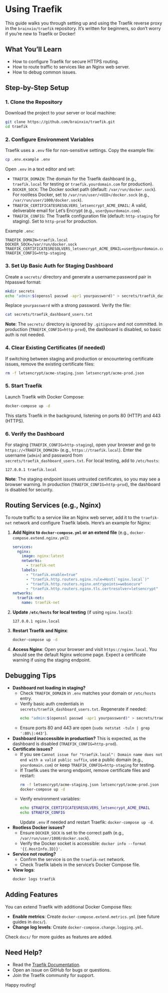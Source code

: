 # Using Traefik

This guide walks you through setting up and using the Traefik reverse proxy in the `brainxio/traefik` repository. It’s written for beginners, so don’t worry if you’re new to Traefik or Docker!

## What You’ll Learn
- How to configure Traefik for secure HTTPS routing.
- How to route traffic to services like an Nginx web server.
- How to debug common issues.

## Step-by-Step Setup

### 1. Clone the Repository
Download the project to your server or local machine:
```bash
git clone https://github.com/brainxio/traefik.git
cd traefik
```

### 2. Configure Environment Variables
Traefik uses a `.env` file for non-sensitive settings. Copy the example file:
```bash
cp .env.example .env
```
Open `.env` in a text editor and set:
- `TRAEFIK_DOMAIN`: The domain for the Traefik dashboard (e.g., `traefik.local` for testing or `traefik.yourdomain.com` for production).
- `DOCKER_SOCK`: The Docker socket path (default: `/var/run/docker.sock`). For rootless Docker, set to `/var/run/user/<UID>/docker.sock` (e.g., `/var/run/user/1000/docker.sock`).
- `TRAEFIK_CERTIFICATESRESOLVERS_letsencrypt_ACME_EMAIL`: A valid, deliverable email for Let’s Encrypt (e.g., `user@yourdomain.com`).
- `TRAEFIK_CONFIG`: The Traefik configuration file (default: `http-staging` for staging). Set to `http-prod` for production.

Example `.env`:
```
TRAEFIK_DOMAIN=traefik.local
DOCKER_SOCK=/var/run/docker.sock
TRAEFIK_CERTIFICATESRESOLVERS_letsencrypt_ACME_EMAIL=user@yourdomain.com
TRAEFIK_CONFIG=http-staging
```

### 3. Set Up Basic Auth for Staging Dashboard
Create a `secrets/` directory and generate a username:password pair in htpasswd format:
```bash
mkdir secrets
echo "admin:$(openssl passwd -apr1 yourpassword)" > secrets/traefik_dashboard_users.txt
```
Replace `yourpassword` with a strong password. Verify the file:
```bash
cat secrets/traefik_dashboard_users.txt
```
**Note**: The `secrets/` directory is ignored by `.gitignore` and not committed. In production (`TRAEFIK_CONFIG=http-prod`), the dashboard is disabled, so basic auth is not needed.

### 4. Clear Existing Certificates (if needed)
If switching between staging and production or encountering certificate issues, remove the existing certificate files:
```bash
rm -f letsencrypt/acme-staging.json letsencrypt/acme-prod.json
```

### 5. Start Traefik
Launch Traefik with Docker Compose:
```bash
docker-compose up -d
```
This starts Traefik in the background, listening on ports 80 (HTTP) and 443 (HTTPS).

### 6. Verify the Dashboard
For staging (`TRAEFIK_CONFIG=http-staging`), open your browser and go to `https://<TRAEFIK_DOMAIN>` (e.g., `https://traefik.local`). Enter the username (`admin`) and password from `secrets/traefik_dashboard_users.txt`. For local testing, add to `/etc/hosts`:
```
127.0.0.1 traefik.local
```
**Note**: The staging endpoint issues untrusted certificates, so you may see a browser warning. In production (`TRAEFIK_CONFIG=http-prod`), the dashboard is disabled for security.

## Routing Services (e.g., Nginx)
To route traffic to a service like an Nginx web server, add it to the `traefik-net` network and configure Traefik labels. Here’s an example for Nginx:

1. **Add Nginx to `docker-compose.yml` or an extend file** (e.g., `docker-compose.extend.nginx.yml`):
   ```yaml
   services:
     nginx:
       image: nginx:latest
       networks:
         - traefik-net
       labels:
         - "traefik.enable=true"
         - "traefik.http.routers.nginx.rule=Host(`nginx.local`)"
         - "traefik.http.routers.nginx.entrypoints=websecure"
         - "traefik.http.routers.nginx.tls.certresolver=letsencrypt"
   networks:
     traefik-net:
       name: traefik-net
   ```

2. **Update `/etc/hosts` for local testing** (if using `nginx.local`):
   ```
   127.0.0.1 nginx.local
   ```

3. **Restart Traefik and Nginx**:
   ```bash
   docker-compose up -d
   ```

4. **Access Nginx**:
   Open your browser and visit `https://nginx.local`. You should see the default Nginx welcome page. Expect a certificate warning if using the staging endpoint.

## Debugging Tips
- **Dashboard not loading in staging?**
  - Check `TRAEFIK_DOMAIN` in `.env` matches your domain or `/etc/hosts` entry.
  - Verify basic auth credentials in `secrets/traefik_dashboard_users.txt`. Regenerate if needed:
    ```bash
    echo "admin:$(openssl passwd -apr1 yourpassword)" > secrets/traefik_dashboard_users.txt
    ```
  - Ensure ports 80 and 443 are open (`sudo netstat -tuln | grep ':80\|:443'`).
- **Dashboard inaccessible in production?** This is expected, as the dashboard is disabled (`TRAEFIK_CONFIG=http-prod`).
- **Certificate issues?**
  - If you see `Cannot issue for "traefik.local": Domain name does not end with a valid public suffix`, use a public domain (e.g., `yourdomain.com`) or keep `TRAEFIK_CONFIG=http-staging` for testing.
  - If Traefik uses the wrong endpoint, remove certificate files and restart:
    ```bash
    rm -f letsencrypt/acme-staging.json letsencrypt/acme-prod.json
    docker-compose up -d
    ```
  - Verify environment variables:
    ```bash
    echo $TRAEFIK_CERTIFICATESRESOLVERS_letsencrypt_ACME_EMAIL
    echo $TRAEFIK_CONFIG
    ```
    Update `.env` if needed and restart Traefik: `docker-compose up -d`.
- **Rootless Docker issues?**
  - Ensure `DOCKER_SOCK` is set to the correct path (e.g., `/var/run/user/1000/docker.sock`).
  - Verify the Docker socket is accessible: `docker info --format '{{.HostInfo.ID}}'`.
- **Service not routing?**
  - Confirm the service is on the `traefik-net` network.
  - Check Traefik labels in the service’s Docker Compose file.
- **View logs**:
  ```bash
  docker logs traefik
  ```

## Adding Features
You can extend Traefik with additional Docker Compose files:
- **Enable metrics**: Create `docker-compose.extend.metrics.yml` (see future guides in `docs/`).
- **Change log levels**: Create `docker-compose.change.logging.yml`.

Check `docs/` for more guides as features are added.

## Need Help?
- Read the [Traefik Documentation](https://doc.traefik.io/traefik/).
- Open an issue on GitHub for bugs or questions.
- Join the Traefik community for support.

Happy routing!